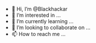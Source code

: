 - 👋 Hi, I’m @Blackhackar
- 👀 I’m interested in ...
- 🌱 I’m currently learning ...
- 💞️ I’m looking to collaborate on ...
- 📫 How to reach me ...

<!---
Blackhackar/Blackhackar is a ✨ special ✨ repository because its `README.md` (this file) appears on your GitHub profile.
You can click the Preview link to take a look at your changes.
--->
